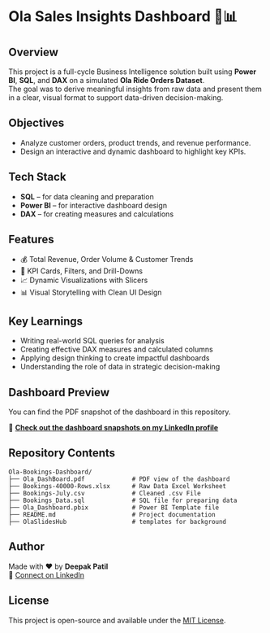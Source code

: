 
# Ola Sales Insights Dashboard 🚗📊

## Overview

This project is a full-cycle Business Intelligence solution built using **Power BI**, **SQL**, and **DAX** on a simulated **Ola Ride Orders Dataset**.  
The goal was to derive meaningful insights from raw data and present them in a clear, visual format to support data-driven decision-making.

## Objectives

- Analyze customer orders, product trends, and revenue performance.
- Design an interactive and dynamic dashboard to highlight key KPIs.

## Tech Stack

- **SQL** – for data cleaning and preparation
- **Power BI** – for interactive dashboard design
- **DAX** – for creating measures and calculations

## Features

- 💰 Total Revenue, Order Volume & Customer Trends
- 🎯 KPI Cards, Filters, and Drill-Downs
- 📈 Dynamic Visualizations with Slicers
- 📊 Visual Storytelling with Clean UI Design

## Key Learnings

- Writing real-world SQL queries for analysis
- Creating effective DAX measures and calculated columns
- Applying design thinking to create impactful dashboards
- Understanding the role of data in strategic decision-making

## Dashboard Preview

You can find the PDF snapshot of the dashboard in this repository.

📌 **[Check out the dashboard snapshots on my LinkedIn profile](https://www.linkedin.com/in/deepakpatil-23772b252/)**

## Repository Contents

```
Ola-Bookings-Dashboard/
├── Ola_DashBoard.pdf             # PDF view of the dashboard
├── Bookings-40000-Rows.xlsx      # Raw Data Excel Worksheet
├── Bookings-July.csv             # Cleaned .csv File
├── Bookings_Data.sql             # SQL file for preparing data
├── Ola_Dashboard.pbix            # Power BI Template file
├── README.md                     # Project documentation
├── OlaSlidesHub                  # templates for background
```

## Author

Made with ❤️ by **Deepak Patil**  
🔗 [Connect on LinkedIn](https://www.linkedin.com/in/deepakpatil-23772b252/)

## License

This project is open-source and available under the [MIT License](LICENSE).
